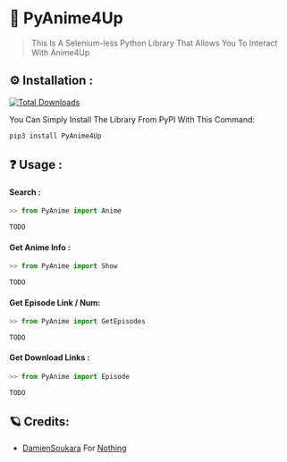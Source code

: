# 🦉 PyAnime4Up
> This Is A Selenium-less Python Library That Allows You To Interact With Anime4Up

## ⚙ Installation :
[![Total Downloads](https://static.pepy.tech/personalized-badge/pyanime4up?period=total&units=none&left_color=black&right_color=blue&left_text=Total-Downloads)](https://pepy.tech/project/pyanime4up)

You Can Simply Install The Library From PyPI With This Command:
```bash
pip3 install PyAnime4Up
```

## ❓ Usage :
#### Search :
```python
>> from PyAnime import Anime

TODO
```

#### Get Anime Info :
```python
>> from PyAnime import Show

TODO
```

#### Get Episode Link / Num:
```python
>> from PyAnime import GetEpisodes

TODO
```

#### Get Download Links :
```python
>> from PyAnime import Episode

TODO
```

## 🪐 Credits:
* [DamienSoukara](https://github.com/AmineSoukara) For [Nothing](https://github.com/AmineSoukara/PyAnime4Up)
